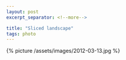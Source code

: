 ```yaml
---
layout: post
excerpt_separator: <!--more-->

title: "Sliced landscape"
tags: photo
---
```


{% picture /assets/images/2012-03-13.jpg %}
<!--more-->